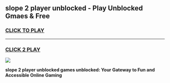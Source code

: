 
## slope 2 player unblocked - Play Unblocked Gmaes & Free
<h3>
<a href="https://news.freeplayer.one?title=slope_2_player_unblocked&ref=16F">CLICK TO PLAY</a></h3>
<hr>

<h3>
<a href="https://news.freeplayer.one?title=slope_2_player_unblocked&ref=16F">CLICK 2 PLAY</a>
  
</h3>

<a href="https://news.freeplayer.one?title=slope_2_player_unblocked&ref=16F/"><img src="https://clearcache.store/games.png"></a>


**slope 2 player unblocked games unblocked: Your Gateway to Fun and Accessible Online Gaming**
